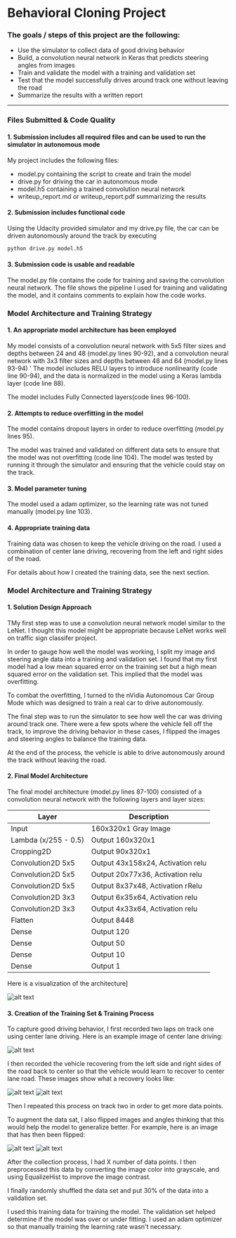# Behavioral Cloning Project

### The goals / steps of this project are the following:
* Use the simulator to collect data of good driving behavior
* Build, a convolution neural network in Keras that predicts steering angles from images
* Train and validate the model with a training and validation set
* Test that the model successfully drives around track one without leaving the road
* Summarize the results with a written report

---
### Files Submitted & Code Quality

#### 1. Submission includes all required files and can be used to run the simulator in autonomous mode

My project includes the following files:
* model.py containing the script to create and train the model
* drive.py for driving the car in autonomous mode
* model.h5 containing a trained convolution neural network 
* writeup_report.md or writeup_report.pdf summarizing the results

#### 2. Submission includes functional code
Using the Udacity provided simulator and my drive.py file, the car can be driven autonomously around the track by executing 
```sh
python drive.py model.h5
```

#### 3. Submission code is usable and readable

The model.py file contains the code for training and saving the convolution neural network. The file shows the pipeline I used for training and validating the model, and it contains comments to explain how the code works.

### Model Architecture and Training Strategy

#### 1. An appropriate model architecture has been employed

My model consists of a convolution neural network with 5x5 filter sizes and depths between 24 and 48 (model.py lines 90-92), and a convolution neural network with 3x3 filter sizes and depths between 48 and 64 (model.py lines 93-94)
'
The model includes RELU layers to introduce nonlinearity (code line 90-94), and the data is normalized in the model using a Keras lambda layer (code line 88).

The model includes Fully Connected layers(code lines 96-100).

#### 2. Attempts to reduce overfitting in the model

The model contains dropout layers in order to reduce overfitting (model.py lines 95).

The model was trained and validated on different data sets to ensure that the model was not overfitting (code line 104). The model was tested by running it through the simulator and ensuring that the vehicle could stay on the track.

#### 3. Model parameter tuning

The model used a adam optimizer, so the learning rate was not tuned manually (model.py line 103).

#### 4. Appropriate training data

Training data was chosen to keep the vehicle driving on the road. I used a combination of center lane driving, recovering from the left and right sides of the road.

For details about how I created the training data, see the next section. 

### Model Architecture and Training Strategy

#### 1. Solution Design Approach

TMy first step was to use a convolution neural network model similar to the LeNet. I thought this model might be appropriate because LeNet works well on traffic sign classifer project.

In order to gauge how well the model was working, I split my image and steering angle data into a training and validation set. I found that my first model had a low mean squared error on the training set but a high mean squared error on the validation set. This implied that the model was overfitting.

To combat the overfitting, I turned to the nVidia Autonomous Car Group Mode which was designed to train a real car to drive autonomously.

The final step was to run the simulator to see how well the car was driving around track one. There were a few spots where the vehicle fell off the track, to improve the driving behavior in these cases, I flipped the images and steering angles to balance the training data.

At the end of the process, the vehicle is able to drive autonomously around the track without leaving the road.

#### 2. Final Model Architecture

The final model architecture (model.py lines 87-100) consisted of a convolution neural network with the following layers and layer sizes:

| Layer | Description |
| ----- | ----------- |
| Input | 160x320x1 Gray Image |
| Lambda (x/255 - 0.5) | Output 160x320x1 |
| Cropping2D | Output 90x320x1 |
| Convolution2D 5x5 | Output 43x158x24, Activation relu |
| Convolution2D 5x5 | Output 20x77x36, Activation relu |
| Convolution2D 5x5 | Output 8x37x48, Activation rRelu |
| Convolution2D 3x3 | Output 6x35x64, Activation relu |
| Convolution2D 3x3 | Output 4x33x64, Activation relu |
| Flatten | Output 8448 |
| Dense | Output 120 |
| Dense | Output 50 |
| Dense | Output 10 |
| Dense | Output 1 |

Here is a visualization of the architecture]

![alt text](https://github.com/poooocket/Behavioral-Cloning-Project/blob/master/img_store/img1.jpg)

#### 3. Creation of the Training Set & Training Process

To capture good driving behavior, I first recorded two laps on track one using center lane driving. Here is an example image of center lane driving:

![alt text](https://github.com/poooocket/Behavioral-Cloning-Project/blob/master/img_store/img2.jpg)

I then recorded the vehicle recovering from the left side and right sides of the road back to center so that the vehicle would learn to recover to center lane road. These images show what a recovery looks like:

![alt text](https://github.com/poooocket/Behavioral-Cloning-Project/blob/master/img_store/img3.jpg)
![alt text](https://github.com/poooocket/Behavioral-Cloning-Project/blob/master/img_store/img4.jpg)

Then I repeated this process on track two in order to get more data points.

To augment the data sat, I also flipped images and angles thinking that this would help the model to generalize better. For example, here is an image that has then been flipped:

![alt text](https://github.com/poooocket/Behavioral-Cloning-Project/blob/master/img_store/img5.jpg)
![alt text](https://github.com/poooocket/Behavioral-Cloning-Project/blob/master/img_store/img6.jpg)


After the collection process, I had X number of data points. I then preprocessed this data by converting the image color into grayscale, and using EqualizeHist to improve the image contrast.

I finally randomly shuffled the data set and put 30% of the data into a validation set. 

I used this training data for training the model. The validation set helped determine if the model was over or under fitting. I used an adam optimizer so that manually training the learning rate wasn't necessary.
